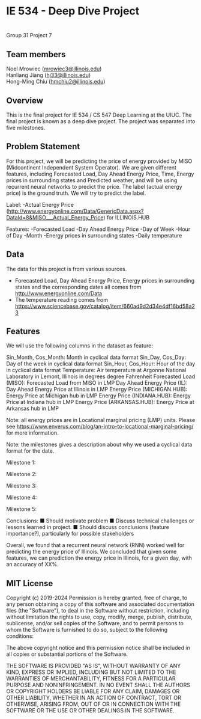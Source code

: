 # IE 534 - Deep Dive Project
# 
Group 31
Project 7

## Team members
Noel Mrowiec (mrowiec3@illinois.edu)  
Hanliang Jiang (hj33@illinois.edu)  
Hong-Ming Chiu (hmchiu2@illinois.edu)  

## Overview
This is the final project for IE 534 / CS 547 Deep Learning at the UIUC. The final project is known as a deep dive project. The project was separated into five milestones.

## Problem Statement
For this project, we will be predicting the price of energy provided by MISO (Midcontinent Independent System Operator). We are given different features, including Forecasted Load, Day Ahead Energy Price, Time, Energy prices in surrounding states and Predicted weather, and will be using recurrent neural networks to predict the price. The label (actual energy price) is the ground truth. We will try to predict the label.  

Label: 
-Actual Energy Price (http://www.energyonline.com/Data/GenericData.aspx?DataId=8&MISO___Actual_Energy_Price) for ILLINOIS.HUB

Features: 
-Forecasted Load 
-Day Ahead Energy Price 
-Day of Week 
-Hour of Day 
-Month 
-Energy prices in surrounding states 
-Daily temperature 


## Data
The data for this project is from various sources. 

- Forecasted Load, Day Ahead Energy Price, Energy prices in surrounding states and the corresponding dates all comes from http://www.energyonline.com/Data
- The temperature reading comes from https://www.sciencebase.gov/catalog/item/660ad9d2d34e4df16bd58a23


## Features
We will use the following columns in the dataset as feature:

Sin_Month, Cos_Month: Month in cyclical data format
Sin_Day, Cos_Day: Day of the week in cyclical data format
Sin_Hour, Cos_Hour: Hour of the day in cyclical data format
Temperature: Air temperature at Argonne National Laboratory in Lemont, Illinois in degrees degree Fahrenheit
Forecasted Load (MISO): Forecasted Load from MISO in LMP
Day Ahead Energy Price (IL): Day Ahead Energy Price at Illinois in LMP
Energy Price (MICHIGAN.HUB): Energy Price at Michigan hub in LMP
Energy Price (INDIANA.HUB): Energy Price at Indiana hub in LMP
Energy Price (ARKANSAS.HUB): Energy Price at Arkansas hub in LMP

Note: all energy prices are in Locational marginal pricing (LMP) units. Please see https://www.enverus.com/blog/an-intro-to-locational-marginal-pricing/ for more information.

Note: the milestones gives a description about why we used a cyclical data format for the date. 


Milestone 1: 

Milestone 2:

Milestone 3:

Milestone 4:

Milestone 5:

Conclusions:
■ Should motivate problem 
■ Discuss technical challenges or lessons learned in project. 
■ Should discuss conclusions (feature importance?), particularly for possible stakeholders 

Overall, we found that a recurrent neural network (RNN) worked well for predicting the energy 
price of Illinois. We concluded that given some features, we can prediction the energy price in 
Illinois, for a given day, with an accuracy of XX%.



## MIT License


Copyright (c) 2019-2024 
Permission is hereby granted, free of charge, to any person obtaining a copy
of this software and associated documentation files (the "Software"), to deal
in the Software without restriction, including without limitation the rights
to use, copy, modify, merge, publish, distribute, sublicense, and/or sell
copies of the Software, and to permit persons to whom the Software is
furnished to do so, subject to the following conditions:


The above copyright notice and this permission notice shall be included in all
copies or substantial portions of the Software.


THE SOFTWARE IS PROVIDED "AS IS", WITHOUT WARRANTY OF ANY KIND, EXPRESS OR
IMPLIED, INCLUDING BUT NOT LIMITED TO THE WARRANTIES OF MERCHANTABILITY,
FITNESS FOR A PARTICULAR PURPOSE AND NONINFRINGEMENT. IN NO EVENT SHALL THE
AUTHORS OR COPYRIGHT HOLDERS BE LIABLE FOR ANY CLAIM, DAMAGES OR OTHER
LIABILITY, WHETHER IN AN ACTION OF CONTRACT, TORT OR OTHERWISE, ARISING FROM,
OUT OF OR IN CONNECTION WITH THE SOFTWARE OR THE USE OR OTHER DEALINGS IN THE
SOFTWARE.



